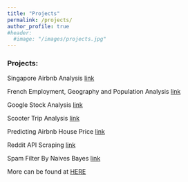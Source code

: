 ```yaml
---
title: "Projects"
permalink: /projects/
author_profile: true
#header:
  #image: "/images/projects.jpg"
---
```


### Projects:

Singapore Airbnb Analysis [link](https://github.com/nklinh22/singapore-airbnb-analysis)


French Employment, Geography and Population Analysis [link](https://github.com/nklinh22/french-employment-analysis) 


Google Stock Analysis [link](https://github.com/nklinh22/google-stock-analysis) 


Scooter Trip Analysis [link](https://github.com/nklinh22/scooter-analysis) 


Predicting Airbnb House Price  [link](https://github.com/nklinh22/predict-airbnb-house-price) 


Reddit API Scraping [link](https://github.com/nklinh22/Reddit-API-Scraping) 


Spam Filter By Naives Bayes [link](https://github.com/nklinh22/Spam-Filter-Using-Naive-Bayes)


More can be found at [HERE](https://github.com/nklinh22?tab=repositories)
